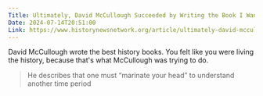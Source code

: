 ```yaml
---
Title: Ultimately, David McCullough Succeeded by Writing the Book I Wanted to Read
Date: 2024-07-14T20:51:00
Link: https://www.historynewsnetwork.org/article/ultimately-david-mccullough-succeeded-by-writing-t
---
```

David McCullough wrote the best history books. You felt like you were living the history, because that's what McCullough was trying to do.

> He describes that one must “marinate your head” to understand another time period